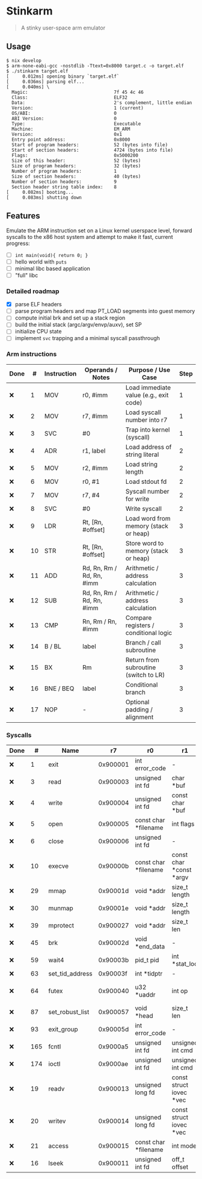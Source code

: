 # Stinkarm

> A stinky user-space arm emulator

## Usage

```text
$ nix develop
$ arm-none-eabi-gcc -nostdlib -Ttext=0x8000 target.c -o target.elf
$ ./stinkarm target.elf
[     0.012ms] opening binary `target.elf`
[     0.036ms] parsing elf...
[     0.040ms] \
  Magic:                                7f 45 4c 46
  Class:                                ELF32
  Data:                                 2's complement, little endian
  Version:                              1 (current)
  OS/ABI:                               0
  ABI Version:                          0
  Type:                                 Executable
  Machine:                              EM_ARM
  Version:                              0x1
  Entry point address:                  0x8000
  Start of program headers:             52 (bytes into file)
  Start of section headers:             4724 (bytes into file)
  Flags:                                0x5000200
  Size of this header:                  52 (bytes)
  Size of program headers:              32 (bytes)
  Number of program headers:            1
  Size of section headers:              40 (bytes)
  Number of section headers:            9
  Section header string table index:    8
[     0.082ms] booting...
[     0.083ms] shutting down
```

## Features

Emulate the ARM instruction set on a Linux kernel userspace level, forward
syscalls to the x86 host system and attempt to make it fast, current progress:

- [ ] `int main(void){ return 0; }`
- [ ] hello world with `puts`
- [ ] minimal libc based application
- [ ] "full" libc

### Detailed roadmap

- [x] parse ELF headers
- [ ] parse program headers and map PT_LOAD segments into guest memory
- [ ] compute initial brk and set up a stack region
- [ ] build the initial stack (argc/argv/envp/auxv), set SP
- [ ] initialize CPU state
- [ ] implement `svc` trapping and a minimal syscall passthrough

### Arm instructions

| Done | #   | Instruction | Operands / Notes          | Purpose / Use Case                     | Step |
| ---- | --- | ----------- | ------------------------- | -------------------------------------- | ---- |
| ❌   | 1   | MOV         | r0, #imm                  | Load immediate value (e.g., exit code) | 1    |
| ❌   | 2   | MOV         | r7, #imm                  | Load syscall number into r7            | 1    |
| ❌   | 3   | SVC         | #0                        | Trap into kernel (syscall)             | 1    |
| ❌   | 4   | ADR         | r1, label                 | Load address of string literal         | 2    |
| ❌   | 5   | MOV         | r2, #imm                  | Load string length                     | 2    |
| ❌   | 6   | MOV         | r0, #1                    | Load stdout fd                         | 2    |
| ❌   | 7   | MOV         | r7, #4                    | Syscall number for write               | 2    |
| ❌   | 8   | SVC         | #0                        | Write syscall                          | 2    |
| ❌   | 9   | LDR         | Rt, [Rn, #offset]         | Load word from memory (stack or heap)  | 3    |
| ❌   | 10  | STR         | Rt, [Rn, #offset]         | Store word to memory (stack or heap)   | 3    |
| ❌   | 11  | ADD         | Rd, Rn, Rm / Rd, Rn, #imm | Arithmetic / address calculation       | 3    |
| ❌   | 12  | SUB         | Rd, Rn, Rm / Rd, Rn, #imm | Arithmetic / address calculation       | 3    |
| ❌   | 13  | CMP         | Rn, Rm / Rn, #imm         | Compare registers / conditional logic  | 3    |
| ❌   | 14  | B / BL      | label                     | Branch / call subroutine               | 3    |
| ❌   | 15  | BX          | Rm                        | Return from subroutine (switch to LR)  | 3    |
| ❌   | 16  | BNE / BEQ   | label                     | Conditional branch                     | 3    |
| ❌   | 17  | NOP         | -                         | Optional padding / alignment           | 3    |

### Syscalls

| Done | #   | Name            | r7       | r0                    | r1                       | r2                      | r3                                 | r4           | r5           |
| ---- | --- | --------------- | -------- | --------------------- | ------------------------ | ----------------------- | ---------------------------------- | ------------ | ------------ |
| ❌   | 1   | exit            | 0x900001 | int error_code        | -                        | -                       | -                                  | -            | -            |
| ❌   | 3   | read            | 0x900003 | unsigned int fd       | char \*buf               | size_t count            | -                                  | -            | -            |
| ❌   | 4   | write           | 0x900004 | unsigned int fd       | const char \*buf         | size_t count            | -                                  | -            | -            |
| ❌   | 5   | open            | 0x900005 | const char \*filename | int flags                | umode_t mode            | -                                  | -            | -            |
| ❌   | 6   | close           | 0x900006 | unsigned int fd       | -                        | -                       | -                                  | -            | -            |
| ❌   | 10  | execve          | 0x90000b | const char \*filename | const char *const *argv  | const char *const *envp | -                                  | -            | -            |
| ❌   | 29  | mmap            | 0x90001d | void \*addr           | size_t length            | int prot                | int flags                          | int fd       | off_t offset |
| ❌   | 30  | munmap          | 0x90001e | void \*addr           | size_t length            | -                       | -                                  | -            | -            |
| ❌   | 39  | mprotect        | 0x900027 | void \*addr           | size_t len               | int prot                | -                                  | -            | -            |
| ❌   | 45  | brk             | 0x90002d | void \*end_data       | -                        | -                       | -                                  | -            | -            |
| ❌   | 59  | wait4           | 0x90003b | pid_t pid             | int \*stat_loc           | int options             | struct rusage \*ru                 | -            | -            |
| ❌   | 63  | set_tid_address | 0x90003f | int \*tidptr          | -                        | -                       | -                                  | -            | -            |
| ❌   | 64  | futex           | 0x900040 | u32 \*uaddr           | int op                   | u32 val                 | struct \_\_kernel_timespec \*utime | u32 \*uaddr2 | u32 val3     |
| ❌   | 87  | set_robust_list | 0x900057 | void \*head           | size_t len               | -                       | -                                  | -            | -            |
| ❌   | 93  | exit_group      | 0x90005d | int error_code        | -                        | -                       | -                                  | -            | -            |
| ❌   | 165 | fcntl           | 0x9000a5 | unsigned int fd       | unsigned int cmd         | unsigned long arg       | -                                  | -            | -            |
| ❌   | 174 | ioctl           | 0x9000ae | unsigned int fd       | unsigned int cmd         | unsigned long arg       | -                                  | -            | -            |
| ❌   | 19  | readv           | 0x900013 | unsigned long fd      | const struct iovec \*vec | unsigned long vlen      | -                                  | -            | -            |
| ❌   | 20  | writev          | 0x900014 | unsigned long fd      | const struct iovec \*vec | unsigned long vlen      | -                                  | -            | -            |
| ❌   | 21  | access          | 0x900015 | const char \*filename | int mode                 | -                       | -                                  | -            | -            |
| ❌   | 16  | lseek           | 0x900011 | unsigned int fd       | off_t offset             | unsigned int origin     | -                                  | -            | -            |
